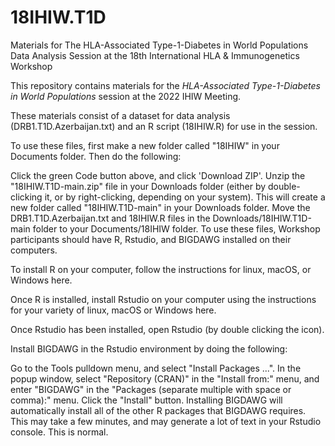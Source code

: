 # 18IHIW.T1D
Materials for The HLA-Associated Type-1-Diabetes in World Populations Data Analysis Session at the 18th International HLA & Immunogenetics Workshop

This repository contains materials for the _HLA-Associated Type-1-Diabetes in World Populations_ session at the 2022 IHIW Meeting.

These materials consist of a dataset for data analysis (DRB1.T1D.Azerbaijan.txt) and an R script (18IHIW.R) for use in the session.

To use these files, first make a new folder called "18IHIW" in your Documents folder. Then do the following:

Click the green Code button above, and click 'Download ZIP'.
Unzip the "18IHIW.T1D-main.zip" file in your Downloads folder (either by double-clicking it, or by right-clicking, depending on your system). This will create a new folder called "18IHIW.T1D-main" in your Downloads folder.
Move the DRB1.T1D.Azerbaijan.txt and 18IHIW.R files in the Downloads/18IHIW.T1D-main folder to your Documents/18IHIW folder.
To use these files, Workshop participants should have R, Rstudio, and BIGDAWG installed on their computers.

To install R on your computer, follow the instructions for linux, macOS, or Windows here.

Once R is installed, install Rstudio on your computer using the instructions for your variety of linux, macOS or Windows here.

Once Rstudio has been installed, open Rstudio (by double clicking the icon).

Install BIGDAWG in the Rstudio environment by doing the following:

Go to the Tools pulldown menu, and select "Install Packages ...".
In the popup window, select "Repository (CRAN)" in the "Install from:" menu, and enter "BIGDAWG" in the "Packages (separate multiple with space or comma):" menu.
Click the "Install" button.
Installing BIGDAWG will automatically install all of the other R packages that BIGDAWG requires. This may take a few minutes, and may generate a lot of text in your Rstudio console. This is normal.
